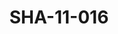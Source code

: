 ---
pid: SHA-11-016
title: SHA-11-016
language: ar
collection: شرحبيل احمد
original_label: 
rights: شرحبيل احمد
location_of_original: شرحبيل احمد
photographer_or_studio: 
scanned_from: photograph 15.4 by 20.4
_date: '1966'
location: الخرطوم
description: استقبال فرقة هرامبي مع صادق المهدي
additional_notes: 
permission_display: 'yes'
on_server: 'yes'
on_website: 'yes'
permalink: "/archive/ar/sha-11-016.html"
layout: photo-page
---